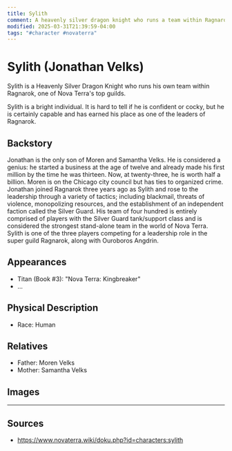 ```yaml
---
title: Sylith
comment: A heavenly silver dragon knight who runs a team within Ragnarok
modified: 2025-03-31T21:39:59-04:00
tags: "#character #novaterra"
---
```

# Sylith (Jonathan Velks)

Sylith is a Heavenly Silver Dragon Knight who runs his own team within Ragnarok, one of Nova Terra's top guilds.

Sylith is a bright individual. It is hard to tell if he is confident or cocky, but he is certainly capable and has earned his place as one of the leaders of Ragnarok.

## Backstory

Jonathan is the only son of Moren and Samantha Velks. He is considered a genius: he started a business at the age of twelve and already made his first million by the time he was thirteen. Now, at twenty-three, he is worth half a billion. Moren is on the Chicago city council but has ties to organized crime. Jonathan joined Ragnarok three years ago as Sylith and rose to the leadership through a variety of tactics; including blackmail, threats of violence, monopolizing resources, and the establishment of an independent faction called the Silver Guard. His team of four hundred is entirely comprised of players with the Silver Guard tank/support class and is considered the strongest stand-alone team in the world of Nova Terra. Sylith is one of the three players competing for a leadership role in the super guild Ragnarok, along with Ouroboros Angdrin.

## Appearances

- Titan (Book #3): "Nova Terra: Kingbreaker"
- ...

## Physical Description

- Race: Human

## Relatives

- Father: Moren Velks
- Mother: Samantha Velks

## Images

---
## Sources
- https://www.novaterra.wiki/doku.php?id=characters:sylith